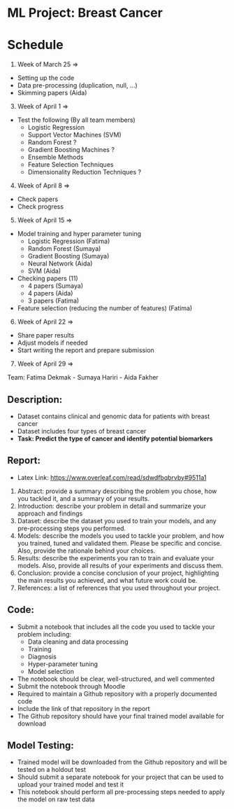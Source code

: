 # ML Project: Breast Cancer

# Schedule 
1. Week of March 25 =>
- Setting up the code 
- Data pre-processing (duplication, null, ...)
- Skimming papers (Aida)
3. Week of April 1  =>
- Test the following (By all team members)
    - Logistic Regression 
    - Support Vector Machines (SVM)
    - Random Forest ?
    - Gradient Boosting Machines ?
    - Ensemble Methods 
    - Feature Selection Techniques
    - Dimensionality Reduction Techniques ?
4. Week of April 8  =>
- Check papers
- Check progress
5. Week of April 15 => 
- Model training and hyper parameter tuning
    - Logistic Regression (Fatima)
    - Random Forest (Sumaya)
    - Gradient Boosting (Sumaya)
    - Neural Network (Aida)
    - SVM (Aida)
- Checking papers (11)
    - 4 papers (Sumaya)
    - 4 papers (Aida)
    - 3 papers (Fatima)
- Feature selection (reducing the number of features) (Fatima)
6. Week of April 22 => 
- Share paper results 
- Adjust models if needed 
- Start writing the report and prepare submission 
7. Week of April 29 =>  

Team: Fatima Dekmak - Sumaya Hariri - Aida Fakher

## Description:
- Dataset contains clinical and genomic data for patients with breast cancer
- Dataset includes four types of breast cancer
- **Task: Predict the type of cancer and identify potential biomarkers**

##  Report:
- Latex Link: https://www.overleaf.com/read/sdwdfbqbrvby#9511a1
1. Abstract: provide a summary describing the problem you chose, how you tackled it, and a summary of your results.
2. Introduction: describe your problem in detail and summarize your approach and findings
3. Dataset: describe the dataset you used to train your models, and any pre-processing steps you performed.
4. Models: describe the models you used to tackle your problem, and how you trained, tuned and validated them. Please be specific and concise. Also, provide the rationale behind your choices.
5. Results: describe the experiments you ran to train and evaluate your models. Also, provide all results of your experiments and discuss them.
6. Conclusion: provide a concise conclusion of your project, highlighting the main results you achieved, and what future work could be.
7. References: a list of references that you used throughout your project.

## Code:
- Submit a notebook that includes all the code you used to tackle your problem including:
    - Data cleaning and data processing
    - Training 
    - Diagnosis
    - Hyper-parameter tuning
    - Model selection
- The notebook should be clear, well-structured, and well commented
- Submit the notebook through Moodle
- Required to maintain a Github repository with a properly documented code
- Include the link of that repository in the report
- The Github repository should have your final trained model available for download

## Model Testing:
- Trained model will be downloaded from the Github repository and will be tested on a holdout test
- Should submit a separate notebook for your project that can be used to upload your trained model and test it
- This notebook should perform all pre-processing steps needed to apply the model on raw test data
